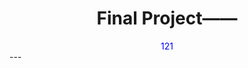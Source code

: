 <h1 align = "center">Final Project——</h1>

<div style="color:#0000FF" align=center>
121 
</div>
---
